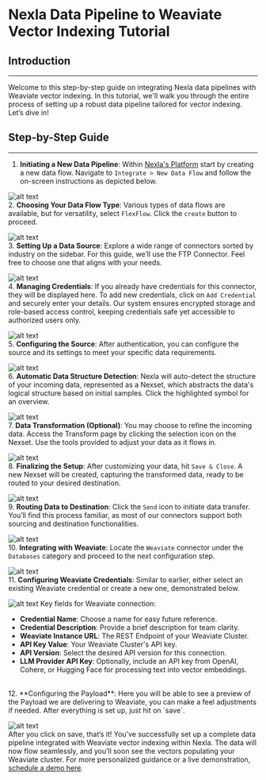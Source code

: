 # Nexla Data Pipeline to Weaviate Vector Indexing Tutorial
## Introduction
---
Welcome to this step-by-step guide on integrating Nexla data pipelines with Weaviate vector indexing. In this tutorial, we'll walk you through the entire process of setting up a robust data pipeline tailored for vector indexing. Let’s dive in!

## Step-by-Step Guide
---
1. **Initiating a New Data Pipeline**: Within [Nexla's Platform](https://dataops.nexla.io/login) start by creating a new data flow. Navigate to `Integrate > New Data Flow` and follow the on-screen instructions as depicted below.

![alt text](image.png)
<br>
2. **Choosing Your Data Flow Type**: Various types of data flows are available, but for versatility, select `FlexFlow`. Click the `create` button to proceed.

![alt text](image-1.png)
<br>
3. **Setting Up a Data Source**: Explore a wide range of connectors sorted by industry on the sidebar. For this guide, we’ll use the FTP Connector. Feel free to choose one that aligns with your needs.

![alt text](image-2.png)
<br>
4. **Managing Credentials**: If you already have credentials for this connector, they will be displayed here. To add new credentials, click on `Add Credential` and securely enter your details. Our system ensures encrypted storage and role-based access control, keeping credentials safe yet accessible to authorized users only.

![alt text](image-3.png)
<br>
5. **Configuring the Source**: After authentication, you can configure the source and its settings to meet your specific data requirements.

![alt text](image-4.png)
<br>
6. **Automatic Data Structure Detection**: Nexla will auto-detect the structure of your incoming data, represented as a Nexset, which abstracts the data's logical structure based on initial samples. Click the highlighted symbol for an overview.

![alt text](image-5.png)
<br>
7. **Data Transformation (Optional)**: You may choose to refine the incoming data. Access the Transform page by clicking the selection icon on the Nexset. Use the tools provided to adjust your data as it flows in.

![alt text](image-6.png)
<br>
8. **Finalizing the Setup**: After customizing your data, hit `Save & Close`. A new Nexset will be created, capturing the transformed data, ready to be routed to your desired destination.

![alt text](image-7.png)
<br>
9. **Routing Data to Destination**: Click the `Send` icon to initiate data transfer. You’ll find this process familiar, as most of our connectors support both sourcing and destination functionalities.

![alt text](image-8.png)
<br>
10. **Integrating with Weaviate**: Locate the `Weaviate` connector under the `Databases` category and proceed to the next configuration step.

![alt text](image-9.png)
<br>
11. **Configuring Weaviate Credentials**: Similar to earlier, either select an existing Weaviate credential or create a new one, demonstrated below.

![alt text](image-10.png)
Key fields for Weaviate connection:
- **Credential Name**: Choose a name for easy future reference.
- **Credential Description**: Provide a brief description for team clarity.
- **Weaviate Instance URL**: The REST Endpoint of your Weaviate Cluster.
- **API Key Value**: Your Weaviate Cluster's API key.
- **API Version**: Select the desired API version for this connection.
- **LLM Provider API Key**: Optionally, include an API key from OpenAI, Cohere, or Hugging Face for processing text into vector embeddings.
<br>
12. **Configuring the Payload**: Here you will be able to see a preview of the Payload we are delivering to Weaviate, you can make a feel adjustments if needed. After everything is set up, just hit on `save`.

![alt text](image-11.png)
<br>
After you click on save, that’s it! You’ve successfully set up a complete data pipeline integrated with Weaviate vector indexing within Nexla. The data will now flow seamlessly, and you’ll soon see the vectors populating your Weaviate cluster. For more personalized guidance or a live demonstration, [schedule a demo here](https://nexla.com/demo/).

